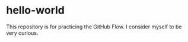 # hello-world
This repository is for practicing the GitHub Flow.
I consider myself to be very curious.
